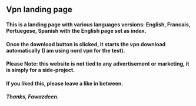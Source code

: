 ## Vpn landing page
#### This is a landing page with various languages versions: English, Francais, Portuegese, Spanish with the English page set as index.
#### Once the download button is clicked, it starts the vpn download automatically (I am using nord vpn for the test).
#### Please Note: this website is not tied to any advertisement or marketing, it is simply for a side-project. 
#### If you liked this, please leave a like in between.
##### Thanks, Fawazdeen. 
